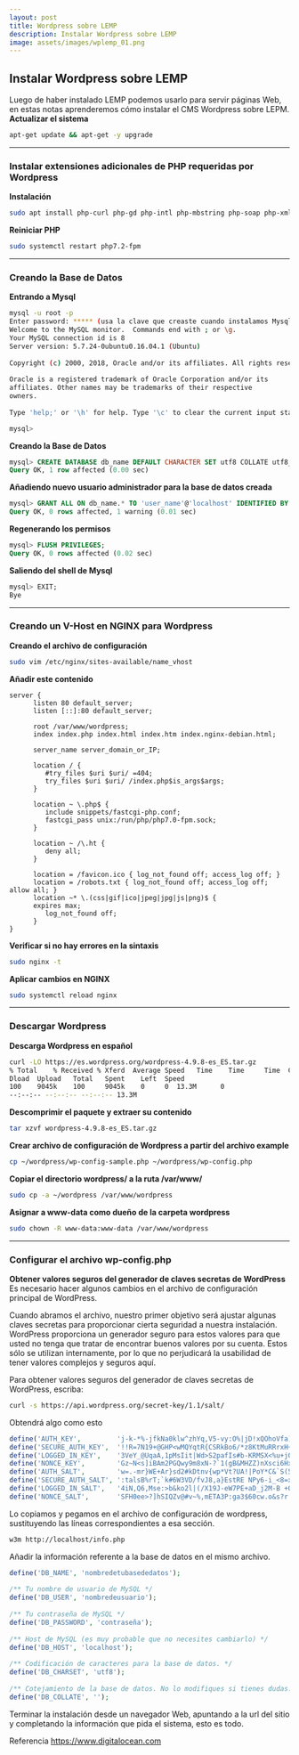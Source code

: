 ```yaml
---
layout: post
title: Wordpress sobre LEMP
description: Instalar Wordpress sobre LEMP
image: assets/images/wplemp_01.png
---
```

##  Instalar Wordpress sobre LEMP ##
Luego de haber instalado LEMP podemos usarlo para servir páginas Web, en estas notas aprenderemos cómo instalar el CMS Wordpress sobre LEPM.
**Actualizar el sistema**
```bash
apt-get update && apt-get -y upgrade 
```
------
### Instalar extensiones adicionales de PHP requeridas por Wordpress ###
**Instalación**
```bash
sudo apt install php-curl php-gd php-intl php-mbstring php-soap php-xml php-xmlrpc php-zip
```
**Reiniciar PHP**
```bash
sudo systemctl restart php7.2-fpm
```
------
### Creando la Base de Datos ###
**Entrando a Mysql**
```bash
mysql -u root -p
Enter password: ***** (usa la clave que creaste cuando instalamos Mysql)
Welcome to the MySQL monitor.  Commands end with ; or \g.
Your MySQL connection id is 8
Server version: 5.7.24-0ubuntu0.16.04.1 (Ubuntu)
   
Copyright (c) 2000, 2018, Oracle and/or its affiliates. All rights reserved.
   
Oracle is a registered trademark of Oracle Corporation and/or its
affiliates. Other names may be trademarks of their respective
owners.
  
Type 'help;' or '\h' for help. Type '\c' to clear the current input statement.

mysql>
```
**Creando la Base de Datos**
```sql
mysql> CREATE DATABASE db_name DEFAULT CHARACTER SET utf8 COLLATE utf8_unicode_ci;
Query OK, 1 row affected (0.00 sec)
```
**Añadiendo nuevo usuario administrador para la base de datos creada**
```sql
mysql> GRANT ALL ON db_name.* TO 'user_name'@'localhost' IDENTIFIED BY 'uer_passwd';
Query OK, 0 rows affected, 1 warning (0.01 sec)
```
**Regenerando los permisos**
```sql
mysql> FLUSH PRIVILEGES;
Query OK, 0 rows affected (0.02 sec)
```
**Saliendo del shell de Mysql**
```sql
mysql> EXIT;
Bye
```
------
### Creando un V-Host en NGINX para Wordpress ###
**Creando el archivo de configuración**
```bash
sudo vim /etc/nginx/sites-available/name_vhost
```
**Añadir este contenido**
```nginx
server {
      listen 80 default_server;
      listen [::]:80 default_server;
 
      root /var/www/wordpress;
      index index.php index.html index.htm index.nginx-debian.html;
  
      server_name server_domain_or_IP;
  
      location / {
         #try_files $uri $uri/ =404;
         try_files $uri $uri/ /index.php$is_args$args;
      }
   
      location ~ \.php$ {
         include snippets/fastcgi-php.conf;
         fastcgi_pass unix:/run/php/php7.0-fpm.sock;
      }
   
      location ~ /\.ht {
         deny all;
      }
   
      location = /favicon.ico { log_not_found off; access_log off; }
      location = /robots.txt { log_not_found off; access_log off; allow all; }
      location ~* \.(css|gif|ico|jpeg|jpg|js|png)$ {
      expires max;
         log_not_found off;
      }
}
```
**Verificar si no hay errores en la sintaxis**
```bash
sudo nginx -t
```
**Aplicar cambios en NGINX**
```bash
sudo systemctl reload nginx 
```
------

### Descargar Wordpress ###
**Descarga Wordpress en español**
```bash
curl -LO https://es.wordpress.org/wordpress-4.9.8-es_ES.tar.gz
% Total    % Received % Xferd  Average Speed   Time    Time     Time  Current
Dload  Upload   Total   Spent    Left  Speed
100    9045k    100     9045k    0     0  13.3M      0
--:--:-- --:--:-- --:--:-- 13.3M
```
**Descomprimir el paquete y extraer su contenido**
```bash
tar xzvf wordpress-4.9.8-es_ES.tar.gz
```
**Crear archivo de configuración de Wordpress a partir del archivo example**
```bash
cp ~/wordpress/wp-config-sample.php ~/wordpress/wp-config.php
```
**Copiar el directorio wordpress/ a la ruta /var/www/**
```bash
sudo cp -a ~/wordpress /var/www/wordpress
```
**Asignar a www-data como dueño de la carpeta wordpress**
```bash
sudo chown -R www-data:www-data /var/www/wordpress
```
------
### Configurar el archivo wp-config.php ###
**Obtener valores seguros del generador de claves secretas de WordPress**
Es necesario hacer algunos cambios en el archivo de configuración principal de WordPress.

Cuando abramos el archivo, nuestro primer objetivo será ajustar algunas claves secretas para proporcionar cierta seguridad a nuestra instalación. WordPress proporciona un generador seguro para estos valores para que usted no tenga que tratar de encontrar buenos valores por su cuenta. Estos sólo se utilizan internamente, por lo que no perjudicará la usabilidad de tener valores complejos y seguros aquí.

Para obtener valores seguros del generador de claves secretas de WordPress, escriba:
```bash
curl -s https://api.wordpress.org/secret-key/1.1/salt/
```
Obtendrá algo como esto
```php
define('AUTH_KEY',         'j-k-*%-jfkNa0klw^zhYq,V5-vy:O%|jD!xQOhoVfa]/W<.Rd<j.d?/sXjCwGrP ');
define('SECURE_AUTH_KEY',  '!!R=7N19+@GHP<wMQYqtR{CSRkBo6/*z8KtMuRRrxH+-e8w.gtfc=Q&&9k=_C91:');
define('LOGGED_IN_KEY',    '3VeY_@UqaA,1pMsIit|Wd>S2pafIs#b-KRMSX<%u+j0XG}/Hf;mO;IPmT8^k+bnO');
define('NONCE_KEY',        'Gz~N<s]iBAm2PGQwy9m8xN-?`1(gB&MHZZ)nXsci6HxD+a0P*K&P&R{x_CC^)~)J');
define('AUTH_SALT',        'w=.-mr}WE+Ar}sd2#kDtnv{wp*Vt?UA!|PoY*C&`S(5}1~C|=$o4K1o~D~w*1{h$');
define('SECURE_AUTH_SALT', ':talsB%rT;`k#6W3VD/fvJ8,a}EstRE NPy6-i_<8=xC0YfX0^bt^KvfDMz7Hlx_');
define('LOGGED_IN_SALT',   '4iN,Q6,Mse:>b&ko2l|(/X19J-eW7PE+aD_j2M-B +OQreZs`3un`|| %9y/B8?z');
define('NONCE_SALT',       'SFH0ee>?]hSIQZv@#v~%,mETA3P:ga3$60cw.o&s?r!+z1$~w:z<7QwIzsj!<rD6');
```
Lo copiamos y pegamos en el archivo de configuración de wordpress, sustituyendo las líneas correspondientes a esa sección.

```bash
w3m http://localhost/info.php
```
Añadir la información referente a la base de datos en el mismo archivo.
```php
define('DB_NAME', 'nombredetubasededatos');
  
/** Tu nombre de usuario de MySQL */
define('DB_USER', 'nombredeusuario');
 
/** Tu contraseña de MySQL */
define('DB_PASSWORD', 'contraseña');
   
/** Host de MySQL (es muy probable que no necesites cambiarlo) */
define('DB_HOST', 'localhost');
   
/** Codificación de caracteres para la base de datos. */
define('DB_CHARSET', 'utf8');
  
/** Cotejamiento de la base de datos. No lo modifiques si tienes dudas. */
define('DB_COLLATE', '');
```
Terminar la instalación desde un navegador Web, apuntando a la url del sitio y completando la información que pida el sistema, esto es todo.

Referencia https://www.digitalocean.com